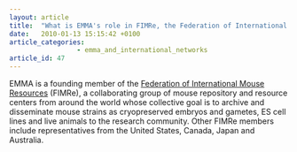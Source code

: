 ```yaml
---
layout: article
title:  "What is EMMA's role in FIMRe, the Federation of International Mouse Resources?"
date:   2010-01-13 15:15:42 +0100
article_categories:
                 - emma_and_international_networks
article_id: 47
---
```


EMMA is a founding member of the [Federation of International Mouse Resources][link-federation] (FIMRe), a collaborating group of mouse repository and resource centers from around the world whose collective goal is to archive and disseminate mouse strains as cryopreserved embryos and gametes, ES cell lines and live animals to the research community. Other FIMRe members include representatives from the United States, Canada, Japan and Australia.

[link-federation]: http://www.fimre.org/